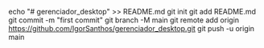 echo "# gerenciador_desktop" >> README.md
git init
git add README.md
git commit -m "first commit"
git branch -M main
git remote add origin https://github.com/IgorSanthos/gerenciador_desktop.git
git push -u origin main